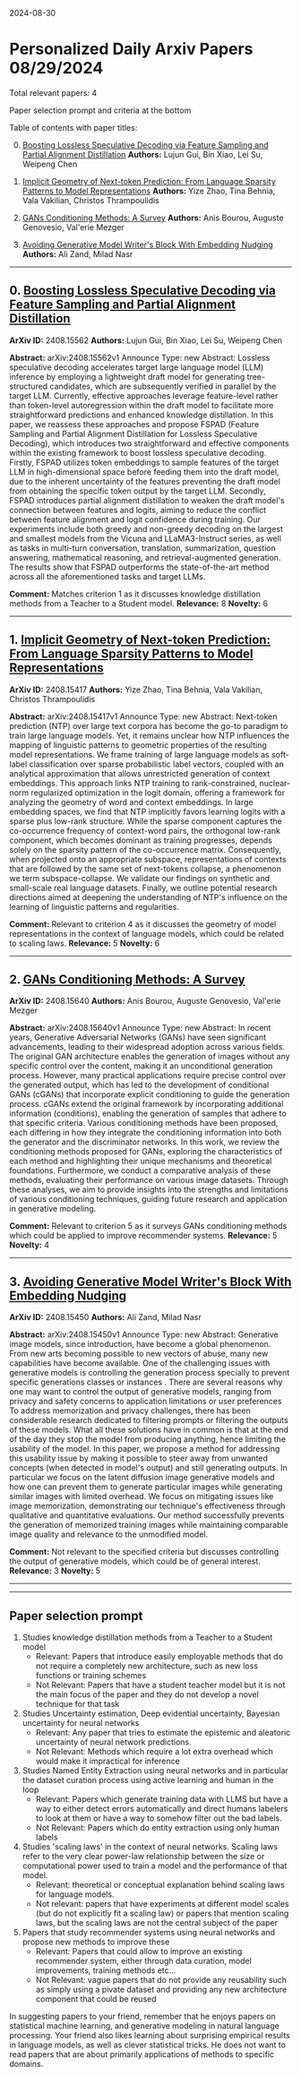 2024-08-30

# Personalized Daily Arxiv Papers 08/29/2024
Total relevant papers: 4

Paper selection prompt and criteria at the bottom

Table of contents with paper titles:

0. [Boosting Lossless Speculative Decoding via Feature Sampling and Partial Alignment Distillation](#link0)
**Authors:** Lujun Gui, Bin Xiao, Lei Su, Weipeng Chen

1. [Implicit Geometry of Next-token Prediction: From Language Sparsity Patterns to Model Representations](#link1)
**Authors:** Yize Zhao, Tina Behnia, Vala Vakilian, Christos Thrampoulidis

2. [GANs Conditioning Methods: A Survey](#link2)
**Authors:** Anis Bourou, Auguste Genovesio, Val\'erie Mezger

3. [Avoiding Generative Model Writer's Block With Embedding Nudging](#link3)
**Authors:** Ali Zand, Milad Nasr

---
## 0. [Boosting Lossless Speculative Decoding via Feature Sampling and Partial Alignment Distillation](https://arxiv.org/abs/2408.15562) <a id="link0"></a>
**ArXiv ID:** 2408.15562
**Authors:** Lujun Gui, Bin Xiao, Lei Su, Weipeng Chen

**Abstract:** arXiv:2408.15562v1 Announce Type: new  Abstract: Lossless speculative decoding accelerates target large language model (LLM) inference by employing a lightweight draft model for generating tree-structured candidates, which are subsequently verified in parallel by the target LLM. Currently, effective approaches leverage feature-level rather than token-level autoregression within the draft model to facilitate more straightforward predictions and enhanced knowledge distillation. In this paper, we reassess these approaches and propose FSPAD (Feature Sampling and Partial Alignment Distillation for Lossless Speculative Decoding), which introduces two straightforward and effective components within the existing framework to boost lossless speculative decoding. Firstly, FSPAD utilizes token embeddings to sample features of the target LLM in high-dimensional space before feeding them into the draft model, due to the inherent uncertainty of the features preventing the draft model from obtaining the specific token output by the target LLM. Secondly, FSPAD introduces partial alignment distillation to weaken the draft model's connection between features and logits, aiming to reduce the conflict between feature alignment and logit confidence during training. Our experiments include both greedy and non-greedy decoding on the largest and smallest models from the Vicuna and LLaMA3-Instruct series, as well as tasks in multi-turn conversation, translation, summarization, question answering, mathematical reasoning, and retrieval-augmented generation. The results show that FSPAD outperforms the state-of-the-art method across all the aforementioned tasks and target LLMs.

**Comment:** Matches criterion 1 as it discusses knowledge distillation methods from a Teacher to a Student model.
**Relevance:** 8
**Novelty:** 6

---

## 1. [Implicit Geometry of Next-token Prediction: From Language Sparsity Patterns to Model Representations](https://arxiv.org/abs/2408.15417) <a id="link1"></a>
**ArXiv ID:** 2408.15417
**Authors:** Yize Zhao, Tina Behnia, Vala Vakilian, Christos Thrampoulidis

**Abstract:** arXiv:2408.15417v1 Announce Type: new  Abstract: Next-token prediction (NTP) over large text corpora has become the go-to paradigm to train large language models. Yet, it remains unclear how NTP influences the mapping of linguistic patterns to geometric properties of the resulting model representations. We frame training of large language models as soft-label classification over sparse probabilistic label vectors, coupled with an analytical approximation that allows unrestricted generation of context embeddings. This approach links NTP training to rank-constrained, nuclear-norm regularized optimization in the logit domain, offering a framework for analyzing the geometry of word and context embeddings. In large embedding spaces, we find that NTP implicitly favors learning logits with a sparse plus low-rank structure. While the sparse component captures the co-occurrence frequency of context-word pairs, the orthogonal low-rank component, which becomes dominant as training progresses, depends solely on the sparsity pattern of the co-occurrence matrix. Consequently, when projected onto an appropriate subspace, representations of contexts that are followed by the same set of next-tokens collapse, a phenomenon we term subspace-collapse. We validate our findings on synthetic and small-scale real language datasets. Finally, we outline potential research directions aimed at deepening the understanding of NTP's influence on the learning of linguistic patterns and regularities.

**Comment:** Relevant to criterion 4 as it discusses the geometry of model representations in the context of language models, which could be related to scaling laws.
**Relevance:** 5
**Novelty:** 6

---

## 2. [GANs Conditioning Methods: A Survey](https://arxiv.org/abs/2408.15640) <a id="link2"></a>
**ArXiv ID:** 2408.15640
**Authors:** Anis Bourou, Auguste Genovesio, Val\'erie Mezger

**Abstract:** arXiv:2408.15640v1 Announce Type: new  Abstract: In recent years, Generative Adversarial Networks (GANs) have seen significant advancements, leading to their widespread adoption across various fields. The original GAN architecture enables the generation of images without any specific control over the content, making it an unconditional generation process. However, many practical applications require precise control over the generated output, which has led to the development of conditional GANs (cGANs) that incorporate explicit conditioning to guide the generation process. cGANs extend the original framework by incorporating additional information (conditions), enabling the generation of samples that adhere to that specific criteria. Various conditioning methods have been proposed, each differing in how they integrate the conditioning information into both the generator and the discriminator networks. In this work, we review the conditioning methods proposed for GANs, exploring the characteristics of each method and highlighting their unique mechanisms and theoretical foundations. Furthermore, we conduct a comparative analysis of these methods, evaluating their performance on various image datasets. Through these analyses, we aim to provide insights into the strengths and limitations of various conditioning techniques, guiding future research and application in generative modeling.

**Comment:** Relevant to criterion 5 as it surveys GANs conditioning methods which could be applied to improve recommender systems.
**Relevance:** 5
**Novelty:** 4

---

## 3. [Avoiding Generative Model Writer's Block With Embedding Nudging](https://arxiv.org/abs/2408.15450) <a id="link3"></a>
**ArXiv ID:** 2408.15450
**Authors:** Ali Zand, Milad Nasr

**Abstract:** arXiv:2408.15450v1 Announce Type: new  Abstract: Generative image models, since introduction, have become a global phenomenon. From new arts becoming possible to new vectors of abuse, many new capabilities have become available. One of the challenging issues with generative models is controlling the generation process specially to prevent specific generations classes or instances . There are several reasons why one may want to control the output of generative models, ranging from privacy and safety concerns to application limitations or user preferences   To address memorization and privacy challenges, there has been considerable research dedicated to filtering prompts or filtering the outputs of these models. What all these solutions have in common is that at the end of the day they stop the model from producing anything, hence limiting the usability of the model. In this paper, we propose a method for addressing this usability issue by making it possible to steer away from unwanted concepts (when detected in model's output) and still generating outputs. In particular we focus on the latent diffusion image generative models and how one can prevent them to generate particular images while generating similar images with limited overhead.   We focus on mitigating issues like image memorization, demonstrating our technique's effectiveness through qualitative and quantitative evaluations. Our method successfully prevents the generation of memorized training images while maintaining comparable image quality and relevance to the unmodified model.

**Comment:** Not relevant to the specified criteria but discusses controlling the output of generative models, which could be of general interest.
**Relevance:** 3
**Novelty:** 5

---


---

## Paper selection prompt
 1. Studies knowledge distillation methods from a Teacher to a Student model
    - Relevant: Papers that introduce easily employable methods that do not require a completely new architecture, such as new loss functions or training schemes
    - Not Relevant: Papers that have a student teacher model but it is not the main focus of the paper and they do not develop a novel technique for that task
 2. Studies Uncertainty estimation, Deep evidential uncertainty, Bayesian uncertainty for neural networks
    - Relevant: Any paper that tries to estimate the epistemic and aleatoric uncertainty of neural network predictions.
    - Not Relevant: Methods which require a lot extra overhead which would make it impractical for inference
 3. Studies Named Entity Extraction using neural networks and in particular the dataset curation process using active learning and human in the loop
    - Relevant: Papers which generate training data with LLMS but have a way to either detect errors automatically and direct humans labelers to look at them or have a way to somehow filter out the bad labels.
    - Not Relevant: Papers which do entity extraction using only human labels
 4. Studies 'scaling laws' in the context of neural networks. Scaling laws refer to the very clear power-law relationship between the size or computational power used to train a model and the performance of that model.
    - Relevant: theoretical or conceptual explanation behind scaling laws for language models.
    - Not relevant: papers that have experiments at different model scales (but do not explicitly fit a scaling law) or papers that mention scaling laws, but the scaling laws are not the central subject of the paper
 5. Papers that study recommender systems using neural networks and propose new methods to improve these
    - Relevant: Papers that could allow to improve an existing recommender system, either through data curation, model improvements, training methods etc...
    - Not Relevant: vague papers that do not provide any reusability such as simply using a pivate dataset and providing any new architecture component that could be reused

 In suggesting papers to your friend, remember that he enjoys papers on statistical machine learning, and generative modeling in natural language processing.
 Your friend also likes learning about surprising empirical results in language models, as well as clever statistical tricks.
 He does not want to read papers that are about primarily applications of methods to specific domains.
